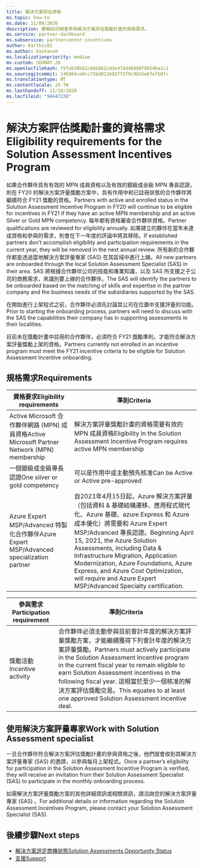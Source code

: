 ```yaml
---
title: 解決方案評估資格
ms.topic: how-to
ms.date: 11/09/2020
description: 瞭解如何檢查參與解決方案評估獎勵計畫的資格需求。
ms.service: partner-dashboard
ms.subservice: partnercenter-incentives
author: Karthic83
ms.author: kashanum
ms.localizationpriority: medium
ms.custom: SEOMAY.20
ms.openlocfilehash: f5feb30b62cb6b862cd3e474d46980f8654ba1c1
ms.sourcegitcommit: 146964ce0cc72bd821692f73f9c0b55e6fefb0fc
ms.translationtype: MT
ms.contentlocale: zh-TW
ms.lasthandoff: 11/10/2020
ms.locfileid: "94447230"
---
```

# <a name="eligibility-requirements-for-the-solution-assessment-incentives-program"></a><span data-ttu-id="5c33f-103">解決方案評估獎勵計畫的資格需求</span><span class="sxs-lookup"><span data-stu-id="5c33f-103">Eligibility requirements for the Solution Assessment Incentives Program</span></span>

<span data-ttu-id="5c33f-104">如果合作夥伴具有有效的 MPN 成員資格以及有效的銀級或金級 MPN 專長認證，則在 FY20 的解決方案評量獎勵方案中，具有作用中和已註冊狀態的合作夥伴將繼續符合 FY21 獎勵的資格。</span><span class="sxs-lookup"><span data-stu-id="5c33f-104">Partners with active and enrolled status in the Solution Assessment Incentive Program in FY20 will continue to be eligible for incentives in FY21 if they have an active MPN membership and an active Silver or Gold MPN competency.</span></span> <span data-ttu-id="5c33f-105">每年都有資格審查合作夥伴資格。</span><span class="sxs-lookup"><span data-stu-id="5c33f-105">Partner qualifications are reviewed for eligibility annually.</span></span> <span data-ttu-id="5c33f-106">如果建立的夥伴在當年未達成資格和參與的需求，則會在下一年度的評論中將其移除。</span><span class="sxs-lookup"><span data-stu-id="5c33f-106">If established partners don't accomplish eligibility and participation requirements in the current year, they will be removed in the next annual review.</span></span> <span data-ttu-id="5c33f-107">所有新的合作夥伴都是透過當地解決方案評量專家 (SAS) 在其區域中進行上線。</span><span class="sxs-lookup"><span data-stu-id="5c33f-107">All new partners are onboarded through the local Solution Assessment Specialist (SAS) in their area.</span></span> <span data-ttu-id="5c33f-108">SAS 將根據合作夥伴公司的技能和專業知識，以及 SAS 所支援之子公司的商務需求，來識別要上線的合作夥伴。</span><span class="sxs-lookup"><span data-stu-id="5c33f-108">The SAS will identify the partners to be onboarded based on the matching of skills and expertise in the partner company and the business needs of the subsidiaries supported by the SAS.</span></span>

<span data-ttu-id="5c33f-109">在開始進行上架程式之前，合作夥伴必須先討論其公司在位置中支援評量的功能。</span><span class="sxs-lookup"><span data-stu-id="5c33f-109">Prior to starting the onboarding process, partners will need to discuss with the SAS the capabilities their company has in supporting assessments in their localities.</span></span>

<span data-ttu-id="5c33f-110">目前未在獎勵計畫中註冊的合作夥伴，必須符合 FY21 獎勵準則，才能符合解決方案評量獎勵上架的資格。</span><span class="sxs-lookup"><span data-stu-id="5c33f-110">Partners currently not enrolled in an incentive program must meet the FY21 incentive criteria to be eligible for Solution Assessment Incentive onboarding.</span></span>

## <a name="requirements"></a><span data-ttu-id="5c33f-111">規格需求</span><span class="sxs-lookup"><span data-stu-id="5c33f-111">Requirements</span></span>

|<span data-ttu-id="5c33f-112">**資格要求**</span><span class="sxs-lookup"><span data-stu-id="5c33f-112">**Eligibility requirements**</span></span>|<span data-ttu-id="5c33f-113">**準則**</span><span class="sxs-lookup"><span data-stu-id="5c33f-113">**Criteria**</span></span>|
|-----------------------|------------------|
|<span data-ttu-id="5c33f-114">Active Microsoft 合作夥伴網路 (MPN) 成員資格</span><span class="sxs-lookup"><span data-stu-id="5c33f-114">Active Microsoft Partner Network (MPN) membership</span></span>|<span data-ttu-id="5c33f-115">解決方案評量獎勵計畫的資格需要有效的 MPN 成員資格</span><span class="sxs-lookup"><span data-stu-id="5c33f-115">Eligibility in the Solution Assessment Incentive Program requires active MPN membership</span></span>|
|<span data-ttu-id="5c33f-116">一個銀級或金級專長認證</span><span class="sxs-lookup"><span data-stu-id="5c33f-116">One silver or gold competency</span></span>|<span data-ttu-id="5c33f-117">可以是作用中或主動預先核准</span><span class="sxs-lookup"><span data-stu-id="5c33f-117">Can be Active or Active pre-approved</span></span>|
|<span data-ttu-id="5c33f-118">Azure Expert MSP/Advanced 特製化合作夥伴</span><span class="sxs-lookup"><span data-stu-id="5c33f-118">Azure Expert MSP/Advanced specialization partner</span></span>|<span data-ttu-id="5c33f-119">自2021年4月15日起，Azure 解決方案評量（包括資料 & 基礎結構遷移、應用程式現代化、Azure 基礎、azure Express 和 Azure 成本優化）將需要和 Azure Expert MSP/Advanced 專長認證。</span><span class="sxs-lookup"><span data-stu-id="5c33f-119">Beginning April 15, 2021, the Azure Solution Assessments, including Data & Infrastructure Migration, Application Modernization, Azure Foundations, Azure Express, and Azure Cost Optimization, will require and Azure Expert MSP/Advanced Specialty certification.</span></span>|

|<span data-ttu-id="5c33f-120">**參與需求**</span><span class="sxs-lookup"><span data-stu-id="5c33f-120">**Participation requirement**</span></span>|<span data-ttu-id="5c33f-121">**準則**</span><span class="sxs-lookup"><span data-stu-id="5c33f-121">**Criteria**</span></span>|
|-------------------------|-------------------------------------|
|<span data-ttu-id="5c33f-122">獎勵活動</span><span class="sxs-lookup"><span data-stu-id="5c33f-122">Incentive activity</span></span>|<span data-ttu-id="5c33f-123">合作夥伴必須主動參與目前會計年度的解決方案評量獎勵方案，才能繼續獲得下列會計年度的解決方案評量獎勵。</span><span class="sxs-lookup"><span data-stu-id="5c33f-123">Partners must actively participate in the Solution Assessment Incentive program in the current fiscal year to remain eligible to earn Solution Assessment incentives in the following fiscal year.</span></span> <span data-ttu-id="5c33f-124">這相當於至少一個核准的解決方案評估獎勵交易。</span><span class="sxs-lookup"><span data-stu-id="5c33f-124">This equates to at least one approved Solution Assessment incentive deal.</span></span>|

## <a name="work-with-solution-assessment-specialist"></a><span data-ttu-id="5c33f-125">使用解決方案評量專家</span><span class="sxs-lookup"><span data-stu-id="5c33f-125">Work with Solution Assessment specialist</span></span>

<span data-ttu-id="5c33f-126">一旦合作夥伴符合解決方案評估獎勵計畫的參與資格之後，他們就會收到其解決方案評量專家 (SAS) 的邀請，以參與每月上架程式。</span><span class="sxs-lookup"><span data-stu-id="5c33f-126">Once a partner’s eligibility for participation in the Solution Assessment Incentive Program is verified, they will receive an invitation from their Solution Assessment Specialist (SAS) to participate in the monthly onboarding process.</span></span>

<span data-ttu-id="5c33f-127">如需解決方案評量獎勵方案的其他詳細資訊或相關資訊，請洽詢您的解決方案評量專家 (SAS) 。</span><span class="sxs-lookup"><span data-stu-id="5c33f-127">For additional details or information regarding the Solution Assessment Incentives Program, please contact your Solution Assessment Specialist (SAS).</span></span>

## <a name="next-steps"></a><span data-ttu-id="5c33f-128">後續步驟</span><span class="sxs-lookup"><span data-stu-id="5c33f-128">Next steps</span></span>

- [<span data-ttu-id="5c33f-129">解決方案評定商機狀態</span><span class="sxs-lookup"><span data-stu-id="5c33f-129">Solution Assessments Opportunity Status</span></span>](chip-solution-assessment.md)
- [<span data-ttu-id="5c33f-130">支援</span><span class="sxs-lookup"><span data-stu-id="5c33f-130">Support</span></span>](report-problems-with-partner-center.md)










